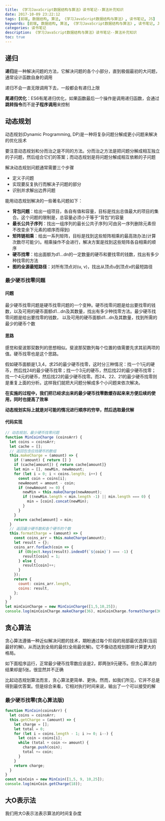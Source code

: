 ```yaml
---
title: 《学习JavaScript数据结构与算法》读书笔记--算法补充知识
date: 2017-10-09 23:22:12
tags: [前端, 数据结构, 算法, 《学习JavaScript数据结构与算法》, 读书笔记, JS]
keywords: [前端, 数据结构, 算法, 《学习JavaScript数据结构与算法》, 读书笔记, JS]
categories: 读书笔记
description: 《学习JavaScript数据结构与算法》读书笔记--算法补充知识
toc: true
---
```


## 递归

**递归**是一种解决问题的方法，它解决问题的各个小部分，直到极倔最初的大问题，通常设计函数自身的调用

递归不会一直无限调用下去，一般都会有递归上限

**尾递归优化**：ES6有尾递归优化，如果函数最后一个操作是调用递归函数，会通过**跳转指令**而不是**子程序调用**来控制

## 动态规划

动态规划(Dynamic Programming, DP)是一种将复杂问题分解成更小问题来解决的优化技术

要注意动态规划和分而治之是不同的方法。分而治之方法是把问题分解成相互独立的子问题，然后组合它们的答案；而动态规划是将问题分解成相互依赖的子问题

解决动态规划问题通常需要三个步骤

  * 定义子问题
  * 实现要反复执行而解决子问题的部分
  * 识别并求解出边界问题

能用动态规划解决的一些著名问题如下：

  * **背包问题**：给出一组项目，各自有值和容量，目标是找出总值最大的项目的集合。这个问题的限制是，总容量必须小于等于“背包”的容量
  * **最长公共子序列**：找出一组序列的最长公共子序列(可由另一序列删除元素但不改变余下元素的顺序而得到)
  * **矩阵链相乘**：给出一系列矩阵，目标是找到这些矩阵相乘的最高效办法(计算次数尽可能少)。相乘操作不会进行，解决方案是找到这些矩阵各自相乘的顺序
  * **硬币找零**：给出面额为d1…dn的一定数量的硬币和要找零的钱数，找出有多少种找零的方法
  * **图的全源最短路径**：对所有顶点对(u, v)，找出从顶点u到顶点v的最短路径

### 最少硬币找零问题

#### 问题

最少硬币找零问题是硬币找零问题的一个变种。硬币找零问题是给出要找零的钱数，以及可用的硬币面额d1…dn及其数量，找出有多少种找零方法。最少硬币找零问题是给出要找零的钱数， 以及可用的硬币面额d1…dn及其数量，找到所需的最少的硬币个数

#### 思路

感觉和斐波那契数列的思想相似。斐波那契数列每个位置的值需要先求其前两项的值。硬币找零也是这个思路。

假如硬币面额是1,3,4，求25的最少硬币找零，这时分三种情况：找一个1元的硬币，然后找24的最少硬币找零；找一个3元的硬币，然后找22的最少硬币找零；找一个4元的硬币，然后找22的最少硬币找零。而24、22、21的最少硬币找零则是重复上面的分析。这样我们就把大问题分解成多个小问题来依次解决。

**在实施的过程中，我们把已经求出来的最少硬币找零数缓存起来来方便后续的使用，同时也提高了效率**

**动态规划实际上就是对可能的情况进行顺序的穷举，然后选取最优解**

#### 代码实现
```javascript
// 动态规划，最少硬币找零问题
function MinCoinCharge (coinsArr) {
  let coins = coinsArr;
  let cache = [];
  // 返回包含应找硬币的数组
  this.makeCharge = (amount) => {
    if (!amount) { return [] }
    if (cache[amount]) { return cache[amount]}
    let min = [], newMin, newAmount;
    for (let i = 0; i < coins.length; i++) {
      const coin = coins[i];
      newAmount = amount - coin;
      if (newAmount >= 0) {
        newMin = this.makeCharge(newAmount);
        if ((newMin.length < min.length -1) || min.length === 0) {
          min = [coin].concat(newMin);
        }
      }
    }
    return cache[amount] = min;
  }
  // 返回最少硬币数和各个硬币的个数
  this.formatCharge = (amount) => {
    const coins_arr = this.makeCharge(amount);
    let result = {};
    coins_arr.forEach(coin => {
      if (Object.keys(result).indexOf(`${coin}`) === -1) {
        result[coin] = 1;
      } else {
        result[coin]++;
      }
    });
    return {
      count: coins_arr.length,
      coins: result,
    };
  }
}
let minCoinCharge = new MinCoinCharge([1,5,10,25]);
console.log(minCoinCharge.makeCharge(36), minCoinCharge.formatCharge(36));
```

## 贪心算法

贪心算法遵循一种近似解决问题的技术，期盼通过每个阶段的局部最优选择(当前最好的解)，从而达到全局的最优(全局最优解)。它不像动态规划那样计算更大的格局。

如下面程序运行，正常最少硬币找零数应该是2，即两张9元硬币。但贪心算法的结果却是5张。很显然并不正确

比起动态规划算法而言，贪心算法更简单、更快。然而，如我们所见，它并不总是得到最优答案。但是综合来看，它相对执行时间来说，输出了一个可以接受的解

### 最少硬币找零(贪心算法版)
```javascript
function MinCoin(coinsArr) {
  let coins = coinsArr;
  this.getCharge = (amount) => {
    let charge = [];
    let total = 0;
    for (let i = coins.length - 1; i >= 0; i--) {
      let coin = coins[i];
      while (total + coin <= amount) {
        charge.push(coin);
        total += coin;
      }
    }
    return charge;
  }
}
const minCoin = new MinCoin([1,5, 9, 10,25]);
console.log(minCoin.getCharge(18));
```

## 大O表示法

我们用大O表示法表示算法的时间复杂度
